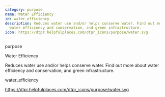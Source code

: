 ```yaml
---
category: purpose
name: Water Efficiency
id: water_efficiency
description: Reduces water use and/or helps conserve water. Find out more about
  water efficiency and conservation, and green infrastructure.
icon: https://dtpr.helpfulplaces.com/dtpr_icons/purpose/water.svg
---
```

purpose

Water Efficiency

Reduces water use and/or helps conserve water. Find out more about water 
efficiency and conservation, and green infrastructure.

water_efficiency

https://dtpr.helpfulplaces.com/dtpr_icons/purpose/water.svg